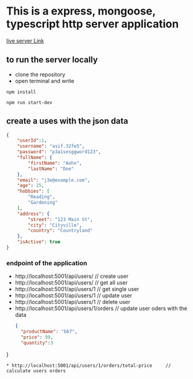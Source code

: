 # This is a express, mongoose, typescript http server application

[live server Link](https://typescript-express-mongoose.vercel.app)

## to run the server locally

- clone the repository
- open terminal and write

```npm
npm install
```

```npm
npm run start-dev
```

## create a uses with the json data

```json
{
    "userId":1,
    "username": "asif.32fe5",
    "password": "p3a1sesggword123",
    "fullName": {
        "firstName": "Aohn",
        "lastName": "Doe"
    },
    "email": "j3e@example.com",
    "age": 25,
    "hobbies": [
        "Reading",
        "Gardening"
    ],
    "address": {
        "street": "123 Main St",
        "city": "Cityville",
        "country": "Countryland"
    },
    "isActive": true
}
```

### endpoint of the application 
* http://localhost:5001/api/users/     // create user 
* http://localhost:5001/api/users/     // get all user
* http://localhost:5001/api/users/1     // get single user
* http://localhost:5001/api/users/1     // update user
* http://localhost:5001/api/users/1     // delete user
* http://localhost:5001/api/users/1/orders     // update user oders with the data
  ```json
  {
    "productName": "bb7",
    "price": 99,
    "quantity":3
}
  ```
* http://localhost:5001/api/users/1/orders/total-price     // calculate users orders 

